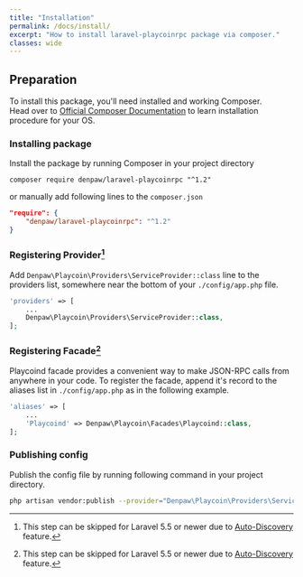 ```yaml
---
title: "Installation"
permalink: /docs/install/
excerpt: "How to install laravel-playcoinrpc package via composer."
classes: wide
---
```

Preparation
-------------
To install this package, you'll need installed and working Composer.  
Head over to [Official Composer Documentation](https://getcomposer.org/doc/00-intro.md) to learn installation procedure for your OS.

### Installing package
Install the package by running Composer in your project directory
```
composer require denpaw/laravel-playcoinrpc "^1.2"
```
or manually add following lines to the `composer.json`
```json
"require": {
    "denpaw/laravel-playcoinrpc": "^1.2"
}
```

### Registering Provider[^autodiscovery]

Add `Denpaw\Playcoin\Providers\ServiceProvider::class` line to the providers list, somewhere near the bottom of your `./config/app.php` file.
```php
'providers' => [
    ...
    Denpaw\Playcoin\Providers\ServiceProvider::class,
];
```

### Registering Facade[^autodiscovery]

Playcoind facade provides a convenient way to make JSON-RPC calls from anywhere in your code.
To register the facade, append it's record to the aliases list in `./config/app.php` as in the following example.
```php
'aliases' => [
    ...
    'Playcoind' => Denpaw\Playcoin\Facades\Playcoind::class,
];
```

### Publishing config

Publish the config file by running following command in your project directory.
```sh
php artisan vendor:publish --provider="Denpaw\Playcoin\Providers\ServiceProvider"
```

[^autodiscovery]: This step can be skipped for Laravel 5.5 or newer due to [Auto-Discovery](https://laravel-news.com/package-auto-discovery) feature.
